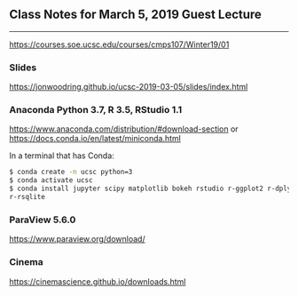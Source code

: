 ## Class Notes for March 5, 2019 Guest Lecture

---

<https://courses.soe.ucsc.edu/courses/cmps107/Winter19/01>

### Slides

<https://jonwoodring.github.io/ucsc-2019-03-05/slides/index.html>

### Anaconda Python 3.7, R 3.5, RStudio 1.1

<https://www.anaconda.com/distribution/#download-section> or
<https://docs.conda.io/en/latest/miniconda.html>

In a terminal that has Conda:

```bash
$ conda create -n ucsc python=3
$ conda activate ucsc
$ conda install jupyter scipy matplotlib bokeh rstudio r-ggplot2 r-dplyr
r-rsqlite
```

### ParaView 5.6.0

<https://www.paraview.org/download/>

### Cinema

<https://cinemascience.github.io/downloads.html>

